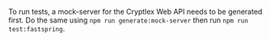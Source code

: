To run tests, a mock-server for the Cryptlex Web API needs to be generated first. Do the same using `npm run generate:mock-server` then run `npm run test:fastspring`.